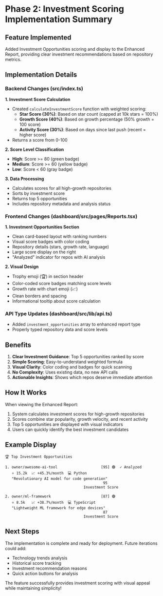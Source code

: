 # Phase 2: Investment Scoring Implementation Summary

## Feature Implemented
Added Investment Opportunities scoring and display to the Enhanced Report, providing clear investment recommendations based on repository metrics.

## Implementation Details

### Backend Changes (src/index.ts)

**1. Investment Score Calculation**
- Created `calculateInvestmentScore` function with weighted scoring:
  - **Star Score (30%)**: Based on star count (capped at 10k stars = 100%)
  - **Growth Score (40%)**: Based on growth percentage (50% growth = 100 score)
  - **Activity Score (30%)**: Based on days since last push (recent = higher score)
- Returns a score from 0-100

**2. Score Level Classification**
- **High**: Score >= 80 (green badge)
- **Medium**: Score >= 60 (yellow badge)
- **Low**: Score < 60 (gray badge)

**3. Data Processing**
- Calculates scores for all high-growth repositories
- Sorts by investment score
- Returns top 5 opportunities
- Includes repository metadata and analysis status

### Frontend Changes (dashboard/src/pages/Reports.tsx)

**1. Investment Opportunities Section**
- Clean card-based layout with ranking numbers
- Visual score badges with color coding
- Repository details (stars, growth rate, language)
- Large score display on the right
- "Analyzed" indicator for repos with AI analysis

**2. Visual Design**
- Trophy emoji (🏆) in section header
- Color-coded score badges matching score levels
- Growth rate with chart emoji (📈)
- Clean borders and spacing
- Informational tooltip about score calculation

### API Type Updates (dashboard/src/lib/api.ts)
- Added `investment_opportunities` array to enhanced report type
- Properly typed repository data and score levels

## Benefits

1. **Clear Investment Guidance**: Top 5 opportunities ranked by score
2. **Simple Scoring**: Easy-to-understand weighted formula
3. **Visual Clarity**: Color coding and badges for quick scanning
4. **No Complexity**: Uses existing data, no new API calls
5. **Actionable Insights**: Shows which repos deserve immediate attention

## How It Works

When viewing the Enhanced Report:
1. System calculates investment scores for high-growth repositories
2. Scores combine star popularity, growth velocity, and recent activity
3. Top 5 opportunities are displayed with visual indicators
4. Users can quickly identify the best investment candidates

## Example Display

```
🏆 Top Investment Opportunities

1. owner/awesome-ai-tool                    [95] 🟢  ✓ Analyzed
   ⭐ 15.2k  📈 +45.3%/month  💻 Python
   "Revolutionary AI model for code generation"
                                             95
                                    Investment Score

2. owner/ml-framework                       [87] 🟢
   ⭐ 8.5k   📈 +38.7%/month  💻 TypeScript
   "Lightweight ML framework for edge devices"
                                             87
                                    Investment Score
```

## Next Steps

The implementation is complete and ready for deployment. Future iterations could add:
- Technology trends analysis
- Historical score tracking
- Investment recommendation reasons
- Quick action buttons for analysis

The feature successfully provides investment scoring with visual appeal while maintaining simplicity!
